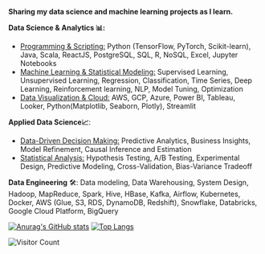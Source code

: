 **Sharing my data science and machine learning projects as I learn.**
<!--
**bhargaviHQ/bhargaviHQ** is a ✨ _special_ ✨ repository because its `README.md` (this file) appears on your GitHub profile.

Here are some ideas to get you started:

- 🔭 I’m currently working on ...
- 🌱 I’m currently learning ...
- 👯 I’m looking to collaborate on ...
- 🤔 I’m looking for help with ...
- 💬 Ask me about ...
- 📫 How to reach me: ...
- 😄 Pronouns: ...
- ⚡ Fun fact: ...
-->

**Data Science & Analytics 📊:**
- <ins>Programming & Scripting:</ins> Python (TensorFlow, PyTorch, Scikit-learn), Java, Scala, ReactJS, PostgreSQL, SQL, R, NoSQL, Excel, Jupyter Notebooks
- <ins>Machine Learning & Statistical Modeling:</ins> Supervised Learning, Unsupervised Learning, Regression, Classification, Time Series, Deep Learning, Reinforcement learning, NLP, Model Tuning, Optimization
- <ins>Data Visualization & Cloud:</ins> AWS, GCP, Azure, Power BI, Tableau, Looker, Python(Matplotlib, Seaborn, Plotly), Streamlit
  
**Applied Data Science📈**:
- <ins>Data-Driven Decision Making:</ins> Predictive Analytics, Business Insights, Model Refinement, Causal Inference and Estimation
- <ins>Statistical Analysis:</ins> Hypothesis Testing, A/B Testing, Experimental Design, Predictive Modeling, Cross-Validation, Bias-Variance Tradeoff

**Data Engineering** 🛠️: Data modeling, Data Warehousing, System Design, Hadoop, MapReduce, Spark, Hive, HBase, Kafka, Airflow, Kubernetes, Docker, AWS (Glue, S3, RDS, DynamoDB, Redshift), Snowflake, Databricks, Google Cloud Platform, BigQuery



[![Anurag's GitHub stats](https://github-readme-stats.vercel.app/api?username=bhargaviHQ&show_icons=true&theme=dark&hide=issues,contribs)](https://github.com/bhargaviHQ) [![Top Langs](https://github-readme-stats.vercel.app/api/top-langs/?username=bhargaviHQ&layout=compact)](https://github.com/bhargaviHQ)

![Visitor Count](https://profile-counter.glitch.me/{bhargaviHQ}/count.svg)

